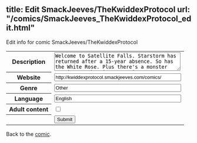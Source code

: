title: Edit SmackJeeves/TheKwiddexProtocol
url: "/comics/SmackJeeves_TheKwiddexProtocol_edit.html"
---
Edit info for comic SmackJeeves/TheKwiddexProtocol

<form name="comic" action="http://gaepostmail.appspot.com/comic/" method="post">
<table class="comicinfo">
<tr>
<th>Description</th><td><textarea name="description" cols="40" rows="3">Welcome to Satellite Falls. Starstorm has returned after a 15-year absence. So has the White Rose. Plus there's a monster tearing up the city. Now, it's up to disgraced cop Jerry Binder to find out just what the hell is going on in his city and just what the hell &quot;The Kwiddex Protocol&quot; means. The Kwiddex Protocol is updated every Monday, so come on back!</textarea></td>
</tr>
<tr>
<th>Website</th><td><input type="text" name="url" value="http://kwiddexprotocol.smackjeeves.com/comics/" size="40"/></td>
</tr>
<tr>
<th>Genre</th><td><input type="text" name="genre" value="Other" size="40"/></td>
</tr>
<tr>
<th>Language</th><td><input type="text" name="language" value="English" size="40"/></td>
</tr>
<tr>
<th>Adult content</th><td><input type="checkbox" name="adult" value="adult" /></td>
</tr>
<tr>
<th></th><td>
<input type="hidden" name="comic" value="SmackJeeves_TheKwiddexProtocol" />
<input type="submit" name="submit" value="Submit" />
</td>
</tr>
</table>
</form>

Back to the [comic](SmackJeeves_TheKwiddexProtocol.html).
